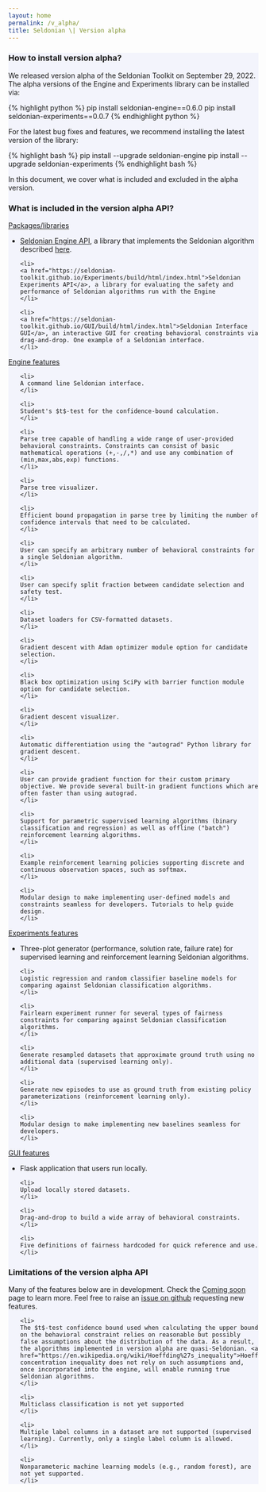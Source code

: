 ```yaml
---
layout: home
permalink: /v_alpha/
title: Seldonian \| Version alpha
---
```


<!-- Main Container -->
<div class="container p-3 my-5 border" style="background-color: #f3f4fc;">
<h3 class="mb-2">How to install version alpha?</h3>
<p>
    We released version alpha of the Seldonian Toolkit on September 29, 2022. The alpha versions of the Engine and Experiments library can be installed via: 
</p>
{% highlight python %}
pip install seldonian-engine==0.6.0
pip install seldonian-experiments==0.0.7
{% endhighlight python %}
<p>
    For the latest bug fixes and features, we recommend installing the latest version of the library:
</p>
{% highlight bash %}
pip install --upgrade seldonian-engine
pip install --upgrade seldonian-experiments
{% endhighlight bash %}

<p>
In this document, we cover what is included and excluded in the alpha version.
</p>

<h3 class="mb-2">What is included in the version alpha API?</h3>
<h7><u>Packages/libraries</u></h7>
<ul>
    <li>
    <a href="https://seldonian-toolkit.github.io/Engine/build/html/index.html">Seldonian Engine API</a>, a library that implements the Seldonian algorithm described <a href="{{ "/tutorials/alg_details_tutorial/#overview" | relative_url}}">here</a>.
    </li>

    <li>
    <a href="https://seldonian-toolkit.github.io/Experiments/build/html/index.html">Seldonian Experiments API</a>, a library for evaluating the safety and performance of Seldonian algorithms run with the Engine
    </li>

    <li>
    <a href="https://seldonian-toolkit.github.io/GUI/build/html/index.html">Seldonian Interface GUI</a>, an interactive GUI for creating behavioral constraints via drag-and-drop. One example of a Seldonian interface.
    </li>
</ul>

<h7><u>Engine features</u></h7>
<ul>

    <li> 
    A command line Seldonian interface.
    </li>

    <li> 
    Student's $t$-test for the confidence-bound calculation. 
    </li>
    
    <li>
    Parse tree capable of handling a wide range of user-provided behavioral constraints. Constraints can consist of basic mathematical operations (+,-,/,*) and use any combination of (min,max,abs,exp) functions.
    </li>

    <li>
    Parse tree visualizer.
    </li>

    <li>
    Efficient bound propagation in parse tree by limiting the number of confidence intervals that need to be calculated.
    </li>

    <li>
    User can specify an arbitrary number of behavioral constraints for a single Seldonian algorithm.
    </li>

    <li>
    User can specify split fraction between candidate selection and safety test.
    </li>

    <li>
    Dataset loaders for CSV-formatted datasets.
    </li>

    <li>
    Gradient descent with Adam optimizer module option for candidate selection.
    </li>

    <li>
    Black box optimization using SciPy with barrier function module option for candidate selection.
    </li>

    <li>
    Gradient descent visualizer.
    </li>

    <li>
    Automatic differentiation using the "autograd" Python library for gradient descent. 
    </li>

    <li>
    User can provide gradient function for their custom primary objective. We provide several built-in gradient functions which are often faster than using autograd.
    </li>

    <li>
    Support for parametric supervised learning algorithms (binary classification and regression) as well as offline ("batch") reinforcement learning algorithms.
    </li>

    <li>
    Example reinforcement learning policies supporting discrete and continuous observation spaces, such as softmax. 
    </li>

    <li>
    Modular design to make implementing user-defined models and constraints seamless for developers. Tutorials to help guide design.
    </li>

</ul>
<h7><u>Experiments features</u></h7>
<ul>
    <li>
    Three-plot generator (performance, solution rate, failure rate) for supervised learning and reinforcement learning Seldonian algorithms.
    </li>

    <li>
    Logistic regression and random classifier baseline models for comparing against Seldonian classification algorithms.
    </li>

    <li>
    Fairlearn experiment runner for several types of fairness constraints for comparing against Seldonian classification algorithms.
    </li>

    <li>
    Generate resampled datasets that approximate ground truth using no additional data (supervised learning only).
    </li>

    <li>
    Generate new episodes to use as ground truth from existing policy parameterizations (reinforcement learning only).
    </li>

    <li>
    Modular design to make implementing new baselines seamless for developers. 
    </li>
    
</ul>

<h7><u>GUI features</u></h7>
<ul>
    <li>
    Flask application that users run locally.
    </li>

    <li>
    Upload locally stored datasets. 
    </li>

    <li>
    Drag-and-drop to build a wide array of behavioral constraints.
    </li>

    <li>
    Five definitions of fairness hardcoded for quick reference and use.
    </li>
</ul>


<h3 class="mb-2"> Limitations of the version alpha API</h3>
<p> Many of the features below are in development. Check the <a href="{{"/coming_soon" | relative_url}}">Coming soon</a> page to learn more. Feel free to raise an <a href="https://github.com/seldonian-toolkit/Engine/issues">issue on github</a> requesting new features.</p>
<ul>
    
    <li>
    The $t$-test confidence bound used when calculating the upper bound on the behavioral constraint relies on reasonable but possibly false assumptions about the distribution of the data. As a result, the algorithms implemented in version alpha are quasi-Seldonian. <a href="https://en.wikipedia.org/wiki/Hoeffding%27s_inequality">Hoeffding's</a> concentration inequality does not rely on such assumptions and, once incorporated into the engine, will enable running true Seldonian algorithms.
    </li>

    <li>
    Multiclass classification is not yet supported
    </li>

    <li>
    Multiple label columns in a dataset are not supported (supervised learning). Currently, only a single label column is allowed. 
    </li>

    <li>
    Nonparameteric machine learning models (e.g., random forest), are not yet supported.
    </li>

</ul>

</div>